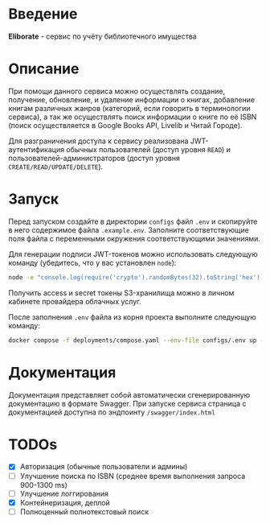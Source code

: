 # Введение

**Eliborate** - сервис по учёту библиотечного имущества

# Описание

При помощи данного сервиса можно осуществлять создание, получение, обновление, и удаление информации о книгах, добавление книгам различных жанров (категорий, если говорить в терминологии сервиса), а так же осуществлять поиск информации о книге по её ISBN (поиск осуществляется в Google Books API, Livelib и Читай Городе).

Для разграничения доступа к сервису реализована JWT-аутентификация обычных пользователей (доступ уровня `READ`) и пользователей-администраторов (доступ уровня `CREATE/READ/UPDATE/DELETE`).

# Запуск

Перед запуском создайте в директории `configs` файл `.env` и скопируйте в него содержимое файла `.example.env`. Заполните соответствующие поля файла с переменными окружения соответствующими значениями. 

Для генерации подписи JWT-токенов можно использовать следующую команду (убедитесь, что у вас установлен `node`):

```sh
node -e "console.log(require('crypto').randomBytes(32).toString('hex'))"
```

Получить access и secret токены S3-хранилища можно в личном кабинете провайдера облачных услуг. 

После заполнения `.env` файла из корня проекта выполните следующую команду:

```sh
docker compose -f deployments/compose.yaml --env-file configs/.env up --build -d
```

# Документация

Документация представляет собой автоматически сгенерированную документацию в формате Swagger. При запуске сервиса страница с документацией доступна по эндпоинту `/swagger/index.html`

# TODOs

- [x] Авторизация (обычные пользователи и админы)
- [ ] Улучшение поиска по ISBN (среднее время выполнения запроса 900-1300 ms)
- [ ] Улучшение логгирования
- [x] Контейнеризация, деплой
- [ ] Полноценный полнотекстовый поиск
